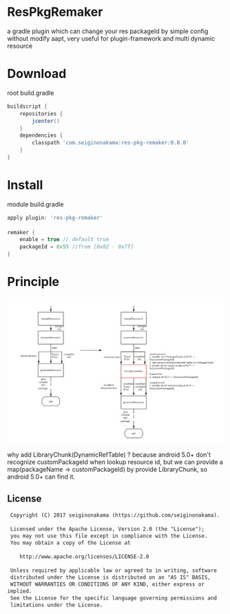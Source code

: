 # ResPkgRemaker
a gradle plugin which can change your res packageId by simple config without modify aapt, very useful for plugin-framework and multi dynamic resource
# Download
root build.gradle
```groovy
buildscript {
    repositories {
        jcenter()
    }
    dependencies {
        classpath 'com.seiginonakama:res-pkg-remaker:0.8.0'
    }
}
```
# Install
module build.gradle
```groovy
apply plugin: 'res-pkg-remaker'

remaker {
    enable = true // default true
    packageId = 0x55 //from [0x02 - 0x7f]
}
```
# Principle

![principle](./principle.png)

why add LibraryChunk(DynamicRefTable) ? because android 5.0+ don't recognize customPackageId when lookup resource id,
but we can provide a map(packageName -> customPackageId) by provide LibraryChunk, so android 5.0+ can find it.

License
-------
     Copyright (C) 2017 seiginonakama (https://github.com/seiginonakama).

     Licensed under the Apache License, Version 2.0 (the "License");
     you may not use this file except in compliance with the License.
     You may obtain a copy of the License at
    
        http://www.apache.org/licenses/LICENSE-2.0
    
     Unless required by applicable law or agreed to in writing, software
     distributed under the License is distributed on an "AS IS" BASIS,
     WITHOUT WARRANTIES OR CONDITIONS OF ANY KIND, either express or implied.
     See the License for the specific language governing permissions and
     limitations under the License.